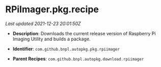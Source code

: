 # RPiImager.pkg.recipe

_Last updated 2021-12-23 20:01:50Z_

- **Description**: Downloads the current release version of Raspberry Pi Imaging Utility and builds a package.

- **Identifier**: `com.github.bnpl.autopkg.pkg.rpiimager`

- **Parent Recipes**: `com.github.bnpl.autopkg.download.rpiimager`
